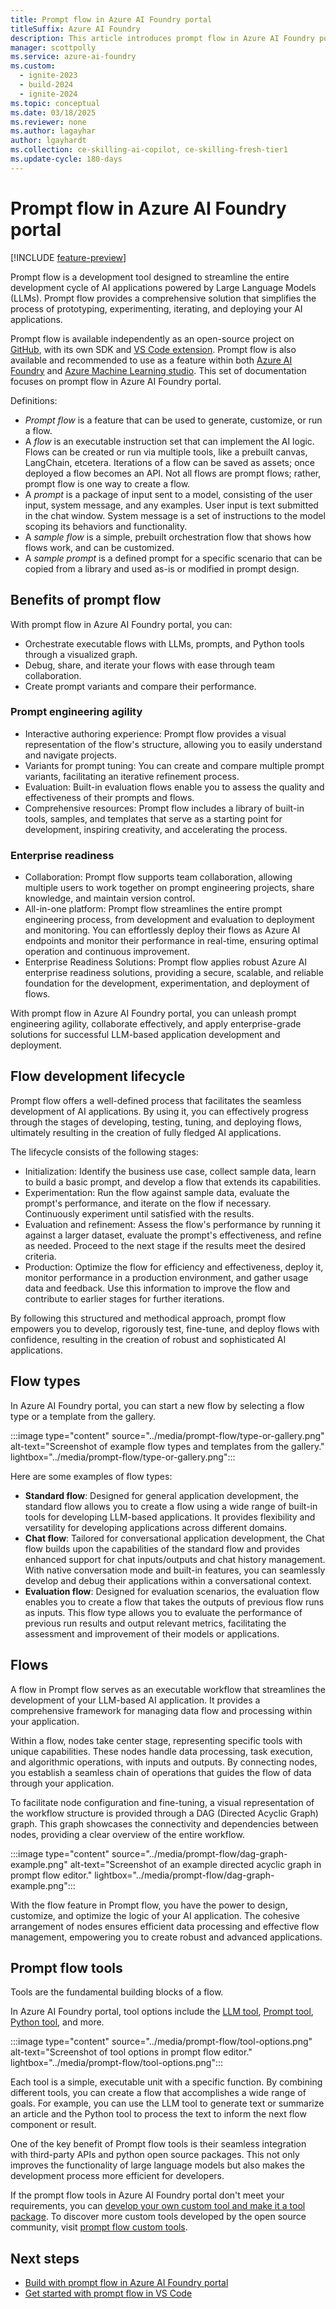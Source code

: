 ```yaml
---
title: Prompt flow in Azure AI Foundry portal
titleSuffix: Azure AI Foundry
description: This article introduces prompt flow in Azure AI Foundry portal.
manager: scottpolly
ms.service: azure-ai-foundry
ms.custom:
  - ignite-2023
  - build-2024
  - ignite-2024
ms.topic: conceptual
ms.date: 03/18/2025
ms.reviewer: none
ms.author: lagayhar
author: lgayhardt
ms.collection: ce-skilling-ai-copilot, ce-skilling-fresh-tier1
ms.update-cycle: 180-days
---
```


# Prompt flow in Azure AI Foundry portal

[!INCLUDE [feature-preview](../includes/feature-preview.md)]

Prompt flow is a development tool designed to streamline the entire development cycle of AI applications powered by Large Language Models (LLMs). Prompt flow provides a comprehensive solution that simplifies the process of prototyping, experimenting, iterating, and deploying your AI applications.

Prompt flow is available independently as an open-source project on [GitHub](https://github.com/microsoft/promptflow), with its own SDK and [VS Code extension](https://marketplace.visualstudio.com/items?itemName=prompt-flow.prompt-flow). Prompt flow is also available and recommended to use as a feature within both [Azure AI Foundry](https://ai.azure.com/?cid=learnDocs) and [Azure Machine Learning studio](https://ml.azure.com). This set of documentation focuses on prompt flow in Azure AI Foundry portal.

Definitions:

- *Prompt flow* is a feature that can be used to generate, customize, or run a flow.
- A *flow* is an executable instruction set that can implement the AI logic.​​ Flows can be created or run via multiple tools, like a prebuilt canvas, LangChain, etcetera. Iterations of a flow can be saved as assets; once deployed a flow becomes an API. Not all flows are prompt flows; rather, prompt flow is one way to create a flow. 
- A *prompt* is a package of input sent to a model, consisting of the user input, system message, and any examples. User input is text submitted in the chat window. System message is a set of instructions to the model scoping its behaviors and functionality.
- A *sample flow* is a simple, prebuilt orchestration flow that shows how flows work, and can be customized. 
- A *sample prompt* is a defined prompt for a specific scenario that can be copied from a library and used as-is or modified in prompt design. 

## Benefits of prompt flow

With prompt flow in Azure AI Foundry portal, you can:

- Orchestrate executable flows with LLMs, prompts, and Python tools through a visualized graph.
- Debug, share, and iterate your flows with ease through team collaboration.
- Create prompt variants and compare their performance.

### Prompt engineering agility

- Interactive authoring experience: Prompt flow provides a visual representation of the flow's structure, allowing you to easily understand and navigate projects. 
- Variants for prompt tuning: You can create and compare multiple prompt variants, facilitating an iterative refinement process.
- Evaluation: Built-in evaluation flows enable you to assess the quality and effectiveness of their prompts and flows.
- Comprehensive resources: Prompt flow includes a library of built-in tools, samples, and templates that serve as a starting point for development, inspiring creativity, and accelerating the process.

### Enterprise readiness

- Collaboration: Prompt flow supports team collaboration, allowing multiple users to work together on prompt engineering projects, share knowledge, and maintain version control.
- All-in-one platform: Prompt flow streamlines the entire prompt engineering process, from development and evaluation to deployment and monitoring. You can effortlessly deploy their flows as Azure AI endpoints and monitor their performance in real-time, ensuring optimal operation and continuous improvement.
- Enterprise Readiness Solutions: Prompt flow applies robust Azure AI enterprise readiness solutions, providing a secure, scalable, and reliable foundation for the development, experimentation, and deployment of flows.

With prompt flow in Azure AI Foundry portal, you can unleash prompt engineering agility, collaborate effectively, and apply enterprise-grade solutions for successful LLM-based application development and deployment.

## Flow development lifecycle

Prompt flow offers a well-defined process that facilitates the seamless development of AI applications. By using it, you can effectively progress through the stages of developing, testing, tuning, and deploying flows, ultimately resulting in the creation of fully fledged AI applications.

The lifecycle consists of the following stages:

- Initialization: Identify the business use case, collect sample data, learn to build a basic prompt, and develop a flow that extends its capabilities.
- Experimentation: Run the flow against sample data, evaluate the prompt's performance, and iterate on the flow if necessary. Continuously experiment until satisfied with the results.
- Evaluation and refinement: Assess the flow's performance by running it against a larger dataset, evaluate the prompt's effectiveness, and refine as needed. Proceed to the next stage if the results meet the desired criteria.
- Production: Optimize the flow for efficiency and effectiveness, deploy it, monitor performance in a production environment, and gather usage data and feedback. Use this information to improve the flow and contribute to earlier stages for further iterations.

By following this structured and methodical approach, prompt flow empowers you to develop, rigorously test, fine-tune, and deploy flows with confidence, resulting in the creation of robust and sophisticated AI applications.

## Flow types

In Azure AI Foundry portal, you can start a new flow by selecting a flow type or a template from the gallery. 

:::image type="content" source="../media/prompt-flow/type-or-gallery.png" alt-text="Screenshot of example flow types and templates from the gallery." lightbox="../media/prompt-flow/type-or-gallery.png":::

Here are some examples of flow types:

- **Standard flow**: Designed for general application development, the standard flow allows you to create a flow using a wide range of built-in tools for developing LLM-based applications. It provides flexibility and versatility for developing applications across different domains.
- **Chat flow**: Tailored for conversational application development, the Chat flow builds upon the capabilities of the standard flow and provides enhanced support for chat inputs/outputs and chat history management. With native conversation mode and built-in features, you can seamlessly develop and debug their applications within a conversational context.
- **Evaluation flow**: Designed for evaluation scenarios, the evaluation flow enables you to create a flow that takes the outputs of previous flow runs as inputs. This flow type allows you to evaluate the performance of previous run results and output relevant metrics, facilitating the assessment and improvement of their models or applications.

## Flows

A flow in Prompt flow serves as an executable workflow that streamlines the development of your LLM-based AI application. It provides a comprehensive framework for managing data flow and processing within your application.

Within a flow, nodes take center stage, representing specific tools with unique capabilities. These nodes handle data processing, task execution, and algorithmic operations, with inputs and outputs. By connecting nodes, you establish a seamless chain of operations that guides the flow of data through your application.

To facilitate node configuration and fine-tuning, a visual representation of the workflow structure is provided through a DAG (Directed Acyclic Graph) graph. This graph showcases the connectivity and dependencies between nodes, providing a clear overview of the entire workflow.

:::image type="content" source="../media/prompt-flow/dag-graph-example.png" alt-text="Screenshot of an example directed acyclic graph in prompt flow editor." lightbox="../media/prompt-flow/dag-graph-example.png":::

With the flow feature in Prompt flow, you have the power to design, customize, and optimize the logic of your AI application. The cohesive arrangement of nodes ensures efficient data processing and effective flow management, empowering you to create robust and advanced applications.

## Prompt flow tools

Tools are the fundamental building blocks of a flow.

In Azure AI Foundry portal, tool options include the [LLM tool](../how-to/prompt-flow-tools/llm-tool.md), [Prompt tool](../how-to/prompt-flow-tools/prompt-tool.md), [Python tool](../how-to/prompt-flow-tools/python-tool.md), and more.

:::image type="content" source="../media/prompt-flow/tool-options.png" alt-text="Screenshot of tool options in prompt flow editor." lightbox="../media/prompt-flow/tool-options.png":::

Each tool is a simple, executable unit with a specific function. By combining different tools, you can create a flow that accomplishes a wide range of goals. For example, you can use the LLM tool to generate text or summarize an article and the Python tool to process the text to inform the next flow component or result.

One of the key benefit of Prompt flow tools is their seamless integration with third-party APIs and python open source packages. This not only improves the functionality of large language models but also makes the development process more efficient for developers.

If the prompt flow tools in Azure AI Foundry portal don't meet your requirements, you can [develop your own custom tool and make it a tool package](https://microsoft.github.io/promptflow/how-to-guides/develop-a-tool/create-and-use-tool-package.html). To discover more custom tools developed by the open source community, visit [prompt flow custom tools](https://microsoft.github.io/promptflow/integrations/tools/index.html).

## Next steps

- [Build with prompt flow in Azure AI Foundry portal](../how-to/flow-develop.md)
- [Get started with prompt flow in VS Code](https://microsoft.github.io/promptflow/how-to-guides/quick-start.html)
